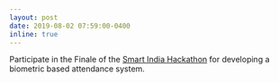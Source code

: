 ```yaml
---
layout: post
date: 2019-08-02 07:59:00-0400
inline: true
---
```


Participate in the Finale of the [Smart India Hackathon](https://www.sih.gov.in/) for developing a biometric based attendance system. 
